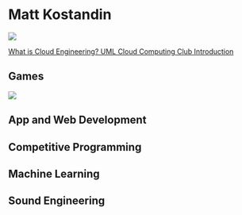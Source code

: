 # Matt Kostandin

![](https://github.com/mkostandin/mkostandin/blob/main/what-is-cloud-engineering.gif)

[What is Cloud Engineering? UML Cloud Computing Club Introduction](https://www.linkedin.com/posts/activity-6916681738769313793-D-5Q?utm_source=share&utm_medium=member_desktop)

[comment]: <> "[Full Documented Machine](https://whatthefpga.com)"

## Games
![](https://github.com/mkostandin/mkostandin/blob/main/trailer-slash-steam-nh-bid-at-mscypaa-gif.gif)

## App and Web Development

[comment]: <> "[BioLink App](https://github.com/mkostandin/umass-differencemaker-team)"

[comment]: <> "[Bluetooth LE](https://github.com/mkostandin/umass-differencemaker-team)"

<!--- [React.js, Next.js, Tailwind CSS Resume](https://mattkostandin-resume.netlify.app) --->

## Competitive Programming

<!--- [leetcode](https://github.com/mkostandin/leetcode) --->

## Machine Learning
## Sound Engineering
